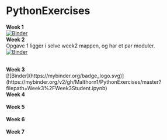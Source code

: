 # PythonExercises

<b>Week 1  <br> </b>
[![Binder](https://mybinder.org/badge_logo.svg)](https://mybinder.org/v2/gh/Malthorn1/PythonExercises/8729ef9183998b70f150091910b6ae239a95d90c)
<br> 
<b>Week 2  <br> </b>
Opgave 1 ligger i selve week2 mappen, og har et par moduler. <br> 
[![Binder](https://mybinder.org/badge_logo.svg)](https://mybinder.org/v2/gh/Malthorn1/PythonExercises/master?filepath=%2FWeek2%2FExercises.ipynb)

<br>
<b>Week 3  <br> </b>
[![Binder](https://mybinder.org/badge_logo.svg)](https://mybinder.org/v2/gh/Malthorn1/PythonExercises/master?filepath=Week3%2FWeek3Student.ipynb)


<br>
<b>Week 4  <br> </b>


<br>
<b>Week 5  <br> </b>


<br>
<b>Week 6  <br> </b>


<br>
<b>Week 7  <br> </b>
